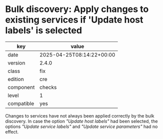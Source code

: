 [//]: # (werk v2)
# Bulk discovery: Apply changes to existing services if 'Update host labels' is selected

key        | value
---------- | ---
date       | 2025-04-25T08:14:22+00:00
version    | 2.4.0
class      | fix
edition    | cre
component  | checks
level      | 1
compatible | yes

Changes to services have not always been applied correctly by the bulk discovery.
In case the option _"Update host labels"_ had been selected, the options _"Update service labels"_ and _"Update service parameters"_ had no effect.
